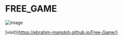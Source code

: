 # FREE_GAME
![image](https://github.com/user-attachments/assets/70bb0917-fdb7-4677-9900-82e214a18a29)

[visit]{https://ebrahim-mamdoh.github.io/Free-Game/}
 
